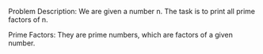 Problem Description: We are given a number n. The task is to print all prime factors of n.

Prime Factors: They are prime numbers, which are factors of a given number.
